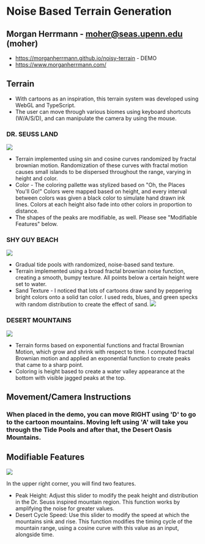 # Noise Based Terrain Generation

## Morgan Herrmann - moher@seas.upenn.edu (moher)
- https://morganherrmann.github.io/noisy-terrain - DEMO
- https://www.morganherrmann.com/

## Terrain
- With cartoons as an inspiration, this terrain system was developed using WebGL and TypeScript.  
- The user can move through various biomes using keyboard shortcuts (W/A/S/D), and can manipulate the camera by using the mouse.
         
### DR. SEUSS LAND        
![](https://drive.google.com/uc?export=view&id=1q-Xk3lnwXGWFyVdnX8bcnIFblukD9yT6)

* Terrain implemented using sin and cosine curves randomized by fractal brownian motion.  Randomization of these curves with fractal motion causes small islands to be dispersed throughout the range, varying in height and color.
* Color - The coloring pallette was stylized based on "Oh, the Places You'll Go!" Colors were mapped based on height, and every interval between colors was given a black color to simulate hand drawn ink lines.  Colors at each height also fade into other colors in proportion to distance.
* The shapes of the peaks are modifiable, as well.  Please see "Modifiable Features" below.

### SHY GUY BEACH
![](https://drive.google.com/uc?export=view&id=1XmwsUiZ0pWUAGwf6JoY8EQ636FOj9TxH)

 * Gradual tide pools with randomized, noise-based sand texture.
 * Terrain implemented using a broad fractal brownian noise function, creating a smooth, bumpy texture. All points below a certain height were set to water.
 * Sand Texture - I noticed that lots of cartoons draw sand by peppering bright colors onto a solid tan color.  I used reds, blues, and green specks with random distribution to create the effect of sand.
 ![](https://media.giphy.com/media/3oKHWh2PSp6mxGZG9i/giphy.gif)

### DESERT MOUNTAINS
![](https://drive.google.com/uc?export=view&id=1dgAa1tNew9ZN7jdZlcqyMxx9yhfKUts7)

* Terrain forms based on exponential functions and fractal Brownian Motion, which grow and shrink with respect to time. I computed fractal Brownian motion and applied an exponential function to create peaks that came to a sharp point.
* Coloring is height based to create a water valley appearance at the bottom with visible jagged peaks at the top.

## Movement/Camera Instructions

### When placed in the demo, you can move RIGHT using 'D' to go to the cartoon mountains.  Moving left using 'A' will take you through the Tide Pools and after that, the Desert Oasis Mountains.


## Modifiable Features
![](giphy.gif)

In the upper right corner, you will find two features.
- Peak Height: Adjust this slider to modify the peak height and distribution in the Dr. Seuss inspired mountain region. This function works by amplifying the noise for greater values.
- Desert Cycle Speed: Use this slider to modify the speed at which the mountains sink and rise.  This function modifies the timing cycle of the mountain range, using a cosine curve with this value as an input, alongside time.
